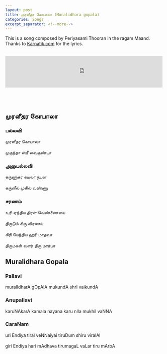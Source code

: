 ```yaml
---
layout: post
title: முரளீதர கோபாலா (Muralidhara gopala)
categories: Songs
excerpt_separator: <!--more-->
---
```

<!--more-->

This is a song composed by Periyasami Thooran in the ragam Maand. Thanks to <a href="https://karnatik.com/c1470.shtml" target="blank">Karnatik.com</a> for the lyrics.<br><br>



<iframe 
  frameborder="0" 
  width="500"     
  height="100"
  src="https://drive.google.com/file/d/1-5X1eKc2ijCHcPuOA5r_6fZUGSY_Xgxx/preview?usp=sharing">    
</iframe>


<br><br>

## முரளீதர கோபாலா

<h3>பல்லவி</h3>

முரளீதர கோபாலா<br><br>
முகுந்தா ஸ்ரீ வைகுண்டா

<h3> அனுபல்லவி </h3>

கருணாகர கமலா நயன<br><br>
கருனீல முகில் வண்ணா

<h3> சரணம் </h3>

உரி ஏந்திய திரள் வெண்ணையை<br><br>
திருடும் சிரு விரலாய்<br><br>
கிரி யேந்திய ஹரி மாதவா<br><br>
திருமகள் வளர் திரு மார்பா


## Muralidhara Gopala

### Pallavi

muralIdharA gOpAlA mukundA shrI vaikundA


### Anupallavi

karuNAkarA kamala nayana karu nIla mukhil vaNNA


### CaraNam

uri Endiya tiral veNNaiyai tiruDum shiru viralAl <br><br>
giri Endiya hari mAdhava tirumagaL vaLar tiru mArbA
